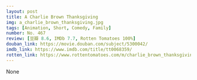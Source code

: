 ```yaml
---
layout: post 
title: A Charlie Brown Thanksgiving
img: a_charlie_brown_thanksgiving.jpg
tags: [Animation, Short, Comedy, Family]
number: No. 467
review: [豆瓣 8.6, IMDb 7.7, Rotten Tomatoes 100%]
douban_link: https://movie.douban.com/subject/5300042/
imdb_link: https://www.imdb.com/title/tt0068359/
rotten_link: https://www.rottentomatoes.com/m/charlie_brown_thanksgiving
---
```


None